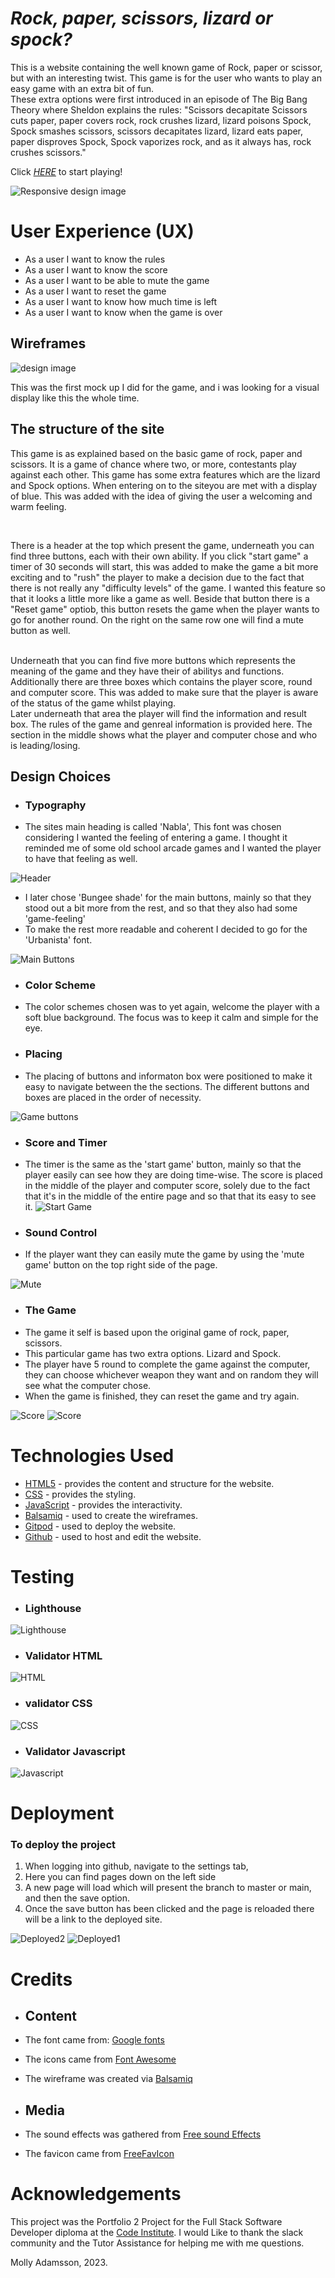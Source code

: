 # *Rock, paper, scissors, lizard or spock?*

This is a website containing the well known game of Rock, paper or scissor, but with an interesting twist. This game is for the user who wants to play an easy game with an extra bit of fun. 
<br>
These extra options were first introduced in an episode of The Big Bang Theory where Sheldon explains the rules: "Scissors decapitate Scissors cuts paper, paper covers rock, rock crushes lizard, lizard poisons Spock, Spock smashes scissors, scissors decapitates lizard, lizard eats paper, paper disproves Spock, Spock vaporizes rock, and as it always has, rock crushes scissors."

Click [*HERE*](https://mollyadamsson.github.io/Rock-Paper-Scissors-Lizard-and-Spock-Game/) to start playing!

![Responsive design image](readme.images/final.look.png/)

# User Experience (UX)

* As a user I want to know the rules
* As a user I want to know the score
* As a user I want to be able to mute the game
* As a user I want to reset the game
* As a user I want to know how much time is left
* As a user I want to know when the game is over

## Wireframes 

![design image](readme.images/wireframe.png)

This was the first mock up I did for the game, and i was looking for a visual display like this the whole time.

## The structure of the site 

This game is as explained based on the basic game of rock, paper and scissors. It is a game of chance where two, or more, contestants play against each other. This game has some extra features which are the lizard and Spock options.
When entering on to the siteyou are met with a display of blue. This was added with the idea of giving the user a welcoming and warm feeling.

<br>

There is a header at the top which present the game, underneath you can find three buttons, each with their own ability. If you click "start game" a timer of 30 seconds will start, this was added to make the game a bit more exciting and to "rush" the player to make a decision due to the fact that there is not really any "difficulty levels" of the game. I wanted this feature so that it looks a little more like a game as well. Beside that button there is a "Reset game" optiob, this button resets the game when the player wants to go for another round. On the right on the same row one will find a mute button as well. 

<br>
Underneath that you can find five more buttons which represents the meaning of the game and they have their of abilitys and functions.
Additionally there are three boxes which contains the player score, round and computer score. This was added to make sure that the player is aware of the status of the game whilst playing.

<br>
Later underneath that area the player will find the information and result box. The rules of the game and genreal information is provided here. The section in the middle shows what the player and computer chose and who is leading/losing.

## Design Choices

* ### Typography
* The sites main heading is called 'Nabla', This font was chosen considering I wanted the feeling of entering a game. I thought it reminded me of some old school arcade games and I wanted the player to have that feeling as well.

![Header](readme.images/main-heading.png)

* I later chose 'Bungee shade' for the main buttons, mainly so that they stood out a bit more from the rest, and so that they also had some 'game-feeling'
* To make the rest more readable and coherent I decided to go for the 'Urbanista' font.

![Main Buttons](readme.images/mainbuttons.png)

* ### Color Scheme
* The color schemes chosen was to yet again, welcome the player with a soft blue background. The focus was to keep it calm and simple for the eye.

* ### Placing
* The placing of buttons and informaton box were positioned to make it easy to navigate between the the sections. The different buttons and boxes are placed in the order of necessity. 

![Game buttons](readme.images/gamescorebtn.png)

* ### Score and Timer
* The timer is the same as the 'start game' button, mainly so that the player easily can see how they are doing time-wise. The score is placed in the middle of the player and computer score, solely due to the fact that it's in the middle of the entire page and so that that its easy to see it. 
![Start Game]()

* ### Sound Control

* If the player want they can easily mute the game by using the 'mute game' button on the top right side of the page.

![Mute](readme.images/mute.png)

* ### The Game
* The game it self is based upon the original game of rock, paper, scissors.
* This particular game has two extra options. Lizard and Spock.
* The player have 5 round to complete the game against the computer, they can choose whichever weapon they want and on random they will see what the computer chose.
* When the game is finished, they can reset the game and try again.

![Score](readme.images/result.png)
![Score](readme.images/result2.png)

# Technologies Used
* [HTML5](https://html.spec.whatwg.org/) - provides the content and structure for the website.
* [CSS](https://www.w3.org/Style/CSS/Overview.en.html) - provides the styling.
* [JavaScript](https://developer.mozilla.org/en-US/docs/Web/JavaScript) - provides the interactivity.
* [Balsamiq](https://balsamiq.com/wireframes/) - used to create the wireframes.
* [Gitpod](https://www.gitpod.io/#get-started) - used to deploy the website.
* [Github](https://github.com/) - used to host and edit the website.

# Testing

* ### Lighthouse
![Lighthouse](readme.images/perfrormance.png)
* ### Validator HTML
![HTML](readme.images/checking.png)
* ### validator CSS
![CSS](readme.images/checking.png)
* ### Validator Javascript
![Javascript](readme.images/validator%20js.png)
 
# Deployment

### **To deploy the project**
1. When logging into github, navigate to the settings tab,
2. Here you can find pages down on the left side
3. A new page will load which will present the branch to master or main, and then the save option.
4. Once the save button has been clicked and the page is reloaded there will be a link to the deployed site.

![Deployed2](readme.images/deploy2.png)
![Deployed1](readme.images/deploi1.png)

# Credits 
* ## Content

* The font came from: [Google fonts](https://fonts.google.com/about)
* The icons came from [Font Awesome](https://fontawesome.com/icons)
* The wireframe was created via [Balsamiq](https://balsamiq.cloud/srkzill/projects)

* ## Media
* The sound effects was gathered from [Free sound Effects](https://www.freesoundeffects.com)
* The favicon came from [FreeFavIcon](https://freefavicon.com/freefavicons/)

# Acknowledgements
This project was the Portfolio 2 Project for the Full Stack Software Developer diploma at the [Code Institute](https://codeinstitute.net/). I would Like to thank the slack community and the Tutor Assistance for helping me with me questions.  

Molly Adamsson, 2023.







